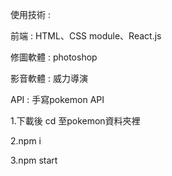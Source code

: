 使用技術 :

前端 : HTML、CSS module、React.js

修圖軟體 : photoshop

影音軟體 : 威力導演

API : 手寫pokemon API

1.下載後 cd 至pokemon資料夾裡

2.npm i

3.npm start
